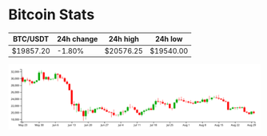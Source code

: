 # Bitcoin Stats

BTC/USDT|24h change|24h high|24h low|
|---|---|---|---|
|$19857.20|-1.80%|$20576.25|$19540.00|

<img src="./chart.svg">
